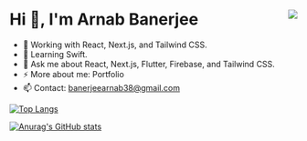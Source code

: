 

<h1 align="left">Hi 🙏, I'm Arnab Banerjee <img src="https://komarev.com/ghpvc/?username=hurbes&label=Hits&style=flat-square" align="right" /></h1>

 - 🔭 Working with React, Next.js, and Tailwind CSS.
 - 🌱 Learning Swift.
 - 💬 Ask me about React, Next.js, Flutter, Firebase, and Tailwind CSS.
 - ⚡ More about me: Portfolio
 - 📫 Contact: banerjeearnab38@gmail.com


[![Top Langs](https://github-readme-stats.vercel.app/api/top-langs/?username=hurbes&layout=compact&hide_border=true&bg_color=#0D117)](https://github.com/anuraghazra/github-readme-stats)


[![Anurag's GitHub stats](https://github-readme-stats.vercel.app/api?username=hurbes&show_icons=true&count_private=true&hide=issues,stars&hide_border=true&count_private=true)](https://github.com/anuraghazra/github-readme-stats)


